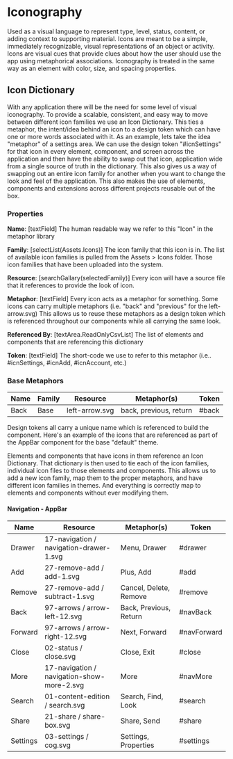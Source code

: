 # Iconography

Used as a visual language to represent type, level, status, content, or adding context to supporting material. Icons are meant to be a simple, immediately recognizable, visual representations of an object or activity. Icons are visual cues that provide clues about how the user should use the app using metaphorical associations. Iconography is treated in the same way as an element with color, size, and spacing properties.

## Icon Dictionary

With any application there will be the need for some level of visual iconography. To provide a scalable, consistent, and easy way to move between different icon families we use an Icon Dictionary. This ties a metaphor, the intent/idea behind an icon to a design token which can have one or more words associated with it. As an example, lets take the idea "metaphor" of a settings area. We can use the design token "#icnSettings" for that icon in every element, component, and screen across the application and then have the ability to swap out that icon, application wide from a single source of truth in the dictionary. This also gives us a way of swapping out an entire icon family for another when you want to change the look and feel of the application. This also makes the use of elements, components and extensions across different projects reusable out of the box. 

### Properties

**Name**: [textField] The human readable way we refer to this "Icon" in the metaphor library

**Family**: [selectList(Assets.Icons)] The icon family that this icon is in. The list of available icon families is pulled from the Assets > Icons folder. Those icon families that have been uploaded into the system.

**Resource**: [searchGallary(selectedFamily)] Every icon will have a source file that it references to provide the look of icon. 

**Metaphor**: [textField] Every icon acts as a metaphor for something. Some icons can carry multiple metaphors (i.e. "back" and "previous" for the left-arrow.svg) This allows us to reuse these metaphors as a design token which is referenced throughout our components while all carrying the same look.

**Referenced By**: [textArea.ReadOnlyCsvList] The list of elements and components that are referencing this dictionary

**Token**: [textField] The short-code we use to refer to this metaphor (i.e.. #icnSettings, #icnAdd, #icnAccount, etc.)

 

### Base Metaphors

| **Name** | **Family** | **Resource**   | **Metaphor(s)**        | **Token** |
| -------- | ---------- | -------------- | ---------------------- | --------- |
| Back     | Base       | left-arrow.svg | back, previous, return | #back     |

Design tokens all carry a unique name which is referenced to build the component. Here's an example of the icons that are referenced as part of the AppBar component for the base "default" theme.

Elements and components that have icons in them reference an Icon Dictionary. That dictionary is then used to tie each of the icon families, individual icon files to those elements and components. This allows us to add a new icon family, map them to the proper metaphors, and have different icon families in themes. And everything is correctly map to elements and components without ever modifying them.

#### Navigation - AppBar

| **Name** | **Resource**                                | **Metaphor(s)**         | **Token**   |
| -------- | ------------------------------------------- | ----------------------- | ----------- |
| Drawer   | 17-navigation /  navigation-drawer-1.svg    | Menu, Drawer            | #drawer     |
| Add      | 27-remove-add /  add-1.svg                  | Plus, Add               | #add        |
| Remove   | 27-remove-add /  subtract-1.svg             | Cancel, Delete,  Remove | #remove     |
| Back     | 97-arrows /  arrow-left-12.svg              | Back, Previous,  Return | #navBack    |
| Forward  | 97-arrows /  arrow-right-12.svg             | Next, Forward           | #navForward |
| Close    | 02-status /  close.svg                      | Close, Exit             | #close      |
| More     | 17-navigation /  navigation-show-more-2.svg | More                    | #navMore    |
| Search   | 01-content-edition  / search.svg            | Search, Find, Look      | #search     |
| Share    | 21-share /  share-box.svg                   | Share, Send             | #share      |
| Settings | 03-settings /  cog.svg                      | Settings,  Properties   | #settings   |